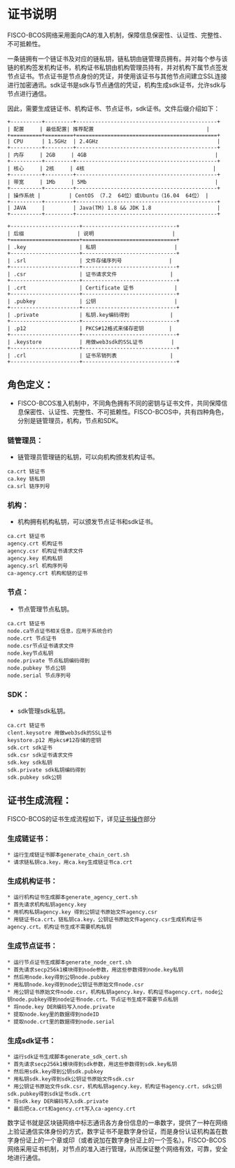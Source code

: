 # 证书说明
FISCO-BCOS网络采用面向CA的准入机制，保障信息保密性、认证性、完整性、不可抵赖性。

一条链拥有一个链证书及对应的链私钥，链私钥由链管理员拥有。并对每个参与该链的机构签发机构证书，机构证书私钥由机构管理员持有，并对机构下属节点签发节点证书。节点证书是节点身份的凭证，并使用该证书与其他节点间建立SSL连接进行加密通讯。sdk证书是sdk与节点通信的凭证，机构生成sdk证书，允许sdk与节点进行通信。

因此，需要生成链证书、机构证书、节点证书，sdk证书。文件后缀介绍如下：


```eval_rst
+----------+---------+---------------------------------------------+
| 配置     | 最低配置| 推荐配置                                    |
+==========+=========+=============================================+
| CPU      | 1.5GHz  | 2.4GHz                                      |
+----------+---------+---------------------------------------------+
| 内存     | 2GB     | 4GB                                         |
+----------+---------+---------------------------------------------+
| 核心     | 2核     | 4核                                         |
+----------+---------+---------------------------------------------+
| 带宽     | 1Mb     | 5Mb                                         |
+----------+---------+---------------------------------------------+
| 操作系统 |         | CentOS （7.2  64位）或Ubuntu（16.04  64位） |
+----------+---------+---------------------------------------------+
| JAVA     |         | Java(TM) 1.8 && JDK 1.8                     |
+----------+---------+---------------------------------------------+

+----------------------+------------------------------+
| 后缀                 | 说明                         |
+======================+==============================+
| .key                 | 私钥                         |
+----------------------+------------------------------+
| .srl                 | 文件存储序列号               |
+----------------------+------------------------------+
| .csr                 | 证书请求文件                 |
+----------------------+------------------------------+
| .crt                 | Certificate 证书             |
+----------------------+------------------------------+
| .pubkey              | 公钥                         |
+----------------------+------------------------------+
| .private             | 私钥.key编码得到             |
+----------------------+------------------------------+
| .p12                 | PKCS#12格式来储存密钥        |
+----------------------+------------------------------+
| .keystore            | 用做web3sdk的SSL证书         |
+----------------------+------------------------------+
| .crl                 | 证书吊销列表                 |
+----------------------+------------------------------+
```

## 角色定义：
* FISCO-BCOS准入机制中，不同角色拥有不同的密钥与证书文件，共同保障信息保密性、认证性、完整性、不可抵赖性。FISCO-BCOS中，共有四种角色，分别是链管理员，机构，节点和SDK。
### 链管理员：
* 链管理员管理链的私钥，可以向机构颁发机构证书。

```shell
ca.crt 链证书			
ca.key 链私钥			
ca.srl 链序列号
```		

### 机构：
* 机构拥有机构私钥，可以颁发节点证书和sdk证书。

```shell
ca.crt 链证书
agency.crt 机构证书
agency.csr 机构证书请求文件
agency.key 机构私钥
agency.srl 机构序列号
ca-agency.crt 机构和链的证书
```	

### 节点：
* 节点管理节点私钥。

```shell
ca.crt 链证书
node.ca节点证书相关信息，应用于系统合约
node.crt 节点证书
node.csr节点证书请求文件
node.key节点私钥
node.private 节点私钥编码得到
node.pubkey 节点公钥
node.serial 节点序列号
```	

### SDK：
* sdk管理sdk私钥。

```shell
ca.crt 链证书
clent.keysotre 用做web3sdk的SSL证书
keystore.p12 用pkcs#12存储的密钥
sdk.crt sdk证书
sdk.csr sdk证书请求文件
sdk.key sdk私钥
sdk.private sdk私钥编码得到
sdk.pubkey sdk公钥
```	


## 证书生成流程：
FISCO-BCOS的证书生成流程如下，详见[证书操作](https://fisco-bcos-documentation.readthedocs.io/zh_CN/latest/docs/usage/tools.html)部分

### 生成链证书：
```shell
* 运行生成链证书脚本generate_chain_cert.sh
* 请求链私钥ca.key，用ca.key生成链证书ca.crt
```

### 生成机构证书：
```shell
* 运行机构证书生成脚本generate_agency_cert.sh
* 首先请求机构私钥agency.key
* 用机构私钥agency.key 得到公钥证书原始文件agency.csr
* 用链证书ca.crt，链私钥ca.key，公钥证书原始文件agency.csr生成机构证书agency.crt。机构证书生成不需要机构私钥
```

### 生成节点证书：
```shell
* 运行节点证书生成脚本generate_node_cert.sh
* 首先请求secp256k1模块得到node参数，用这些参数得到node.key私钥
* 然后用node.key得到公钥node.pubkey
* 用私钥node.key得到node公钥证书原始文件node.csr
* 用公钥证书原始文件node.csr，机构私钥agency.key，机构证书agency.crt，node公钥node.pubkey得到node证书node.crt。节点证书生成不需要节点私钥
* 将node.key DER编码写入node.private
* 提取node.key里的数据得到nodeID
* 提取node.crt里的数据得到node.serial
```

### 生成sdk证书：
```shell
* 运行sdk证书生成脚本generate_sdk_cert.sh
* 首先请求secp256k1模块得到sdk参数，用这些参数得到sdk.key私钥
* 然后用sdk.key得到公钥sdk.pubkey
* 用私钥sdk.key得到sdk公钥证书原始文件sdk.csr
* 用公钥证书原始文件sdk.csr，机构私钥agency.key，机构证书agency.crt，sdk公钥sdk.pubkey得到sdk证书sdk.crt
* 将sdk.key DER编码写入sdk.private
* 最后把ca.crt和agency.crt写入ca-agency.crt
```
数字证书就是区块链网络中标志通讯各方身份信息的一串数字，提供了一种在网络上验证通信实体身份的方式，数字证书不是数字身份证，而是身份认证机构盖在数字身份证上的一个章或印（或者说加在数字身份证上的一个签名）。FISCO-BCOS网络采用证书机制，对节点的准入进行管理，从而保证整个网络有效，可靠，安全地进行通信。
